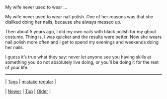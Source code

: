 <!--
title: My wife never used to wear nail polish. One of her reasons was that she disliked doing her nails, because she always messed up. Then about 5 years ago, I did my own nails with black polish for my ghoul costume. Thing is, I was quicker and the results were better. Now she wears nail polish more often and I get to spend my evenings and weekends doing her nails. I guess it&rsquo;s true what they say
date: 2020-06-28T15:27:00.318Z
tags: mistake, regular
-->


My wife never used to wear ...

<p>My wife never used to wear nail polish. One of her reasons was that she disliked doing her nails, because she always messed up.</p>

<p>Then about 5 years ago, I did my own nails with black polish for my ghoul costume. Thing is, I was quicker and the results were better. Now she wears nail polish more often and I get to spend my evenings and weekends doing her nails.</p>

<p>I guess it&rsquo;s true what they say: never let anyone see you having skills at something you do not absolutely live doing, or you&rsquo;ll be doing it for the rest of your life.</p>

<!--BOTTOM-POST-NAVIGATION-->
---

| [Tags](tags.md) | [mistake](tag-mistake.md) [regular](tag-regular.md) |

| [Newer](87973942559.md) | [Top](index.md) | [Older](87990130190.md) |